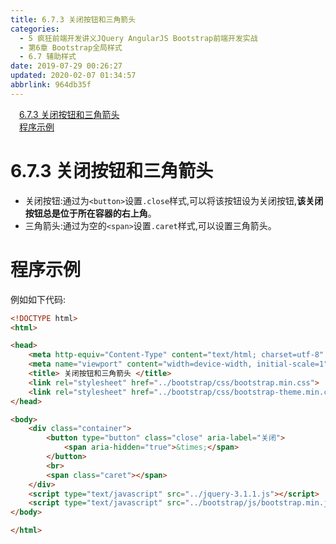 ```yaml
---
title: 6.7.3 关闭按钮和三角箭头
categories: 
  - 5 疯狂前端开发讲义JQuery AngularJS Bootstrap前端开发实战
  - 第6章 Bootstrap全局样式
  - 6.7 辅助样式
date: 2019-07-29 00:26:27
updated: 2020-02-07 01:34:57
abbrlink: 964db35f
---
```

<div id='my_toc'><a href="/JavaReadingNotes/964db35f/#6-7-3-关闭按钮和三角箭头" class="header_1">6.7.3 关闭按钮和三角箭头</a>&nbsp;<br><a href="/JavaReadingNotes/964db35f/#程序示例" class="header_1">程序示例</a>&nbsp;<br></div>
<style>.header_1{margin-left: 1em;}.header_2{margin-left: 2em;}.header_3{margin-left: 3em;}.header_4{margin-left: 4em;}.header_5{margin-left: 5em;}.header_6{margin-left: 6em;}</style>
<!--more-->
<script>if (navigator.platform.search('arm')==-1){document.getElementById('my_toc').style.display = 'none';}var e,p = document.getElementsByTagName('p');while (p.length>0) {e = p[0];e.parentElement.removeChild(e);}</script>

<!--end-->
<!--SSTStart-->
# 6.7.3 关闭按钮和三角箭头 #
- 关闭按钮:通过为`<button>`设置`.close`样式,可以将该按钮设为关闭按钮,**该关闭按钮总是位于所在容器的右上角**。
- 三角箭头:通过为空的`<span>`设置`.caret`样式,可以设置三角箭头。
<!--SSTStop-->

# 程序示例 #
例如如下代码:
```html
<!DOCTYPE html>
<html>

<head>
    <meta http-equiv="Content-Type" content="text/html; charset=utf-8" />
    <meta name="viewport" content="width=device-width, initial-scale=1">
    <title> 关闭按钮和三角箭头 </title>
    <link rel="stylesheet" href="../bootstrap/css/bootstrap.min.css">
    <link rel="stylesheet" href="../bootstrap/css/bootstrap-theme.min.css">
</head>

<body>
    <div class="container">
        <button type="button" class="close" aria-label="关闭">
            <span aria-hidden="true">&times;</span>
        </button>
        <br>
        <span class="caret"></span>
    </div>
    <script type="text/javascript" src="../jquery-3.1.1.js"></script>
    <script type="text/javascript" src="../bootstrap/js/bootstrap.min.js"></script>
</body>

</html>
```


